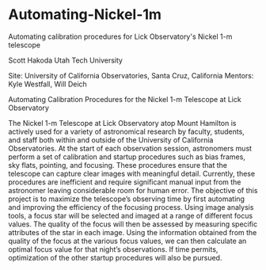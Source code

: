 # Automating-Nickel-1m
Automating calibration procedures for Lick Observatory's Nickel 1-m telescope 

Scott Hakoda
Utah Tech University 

Site: University of California Observatories, Santa Cruz, California 
Mentors: Kyle Westfall, Will Deich

Automating Calibration Procedures for the Nickel 1-m Telescope at Lick Observatory

The Nickel 1-m Telescope at Lick Observatory atop Mount Hamilton is actively used for a variety of astronomical research by faculty, students, and staff both within and outside of the University of California Observatories. At the start of each observation session, astronomers must perform a set of calibration and startup procedures such as bias frames, sky flats, pointing, and focusing. These procedures ensure that the telescope can capture clear images with meaningful detail. Currently, these procedures are inefficient and require significant manual input from the astronomer leaving considerable room for human error. The objective of this project is to maximize the telescope’s observing time by first automating and improving the efficiency of the focusing process. Using image analysis tools, a focus star will be selected and imaged at a range of different focus values. The quality of the focus will then be assessed by measuring specific attributes of the star in each image. Using the information obtained from the quality of the focus at the various focus values, we can then calculate an optimal focus value for that night’s observations. If time permits, optimization of the other startup procedures will also be pursued. 
